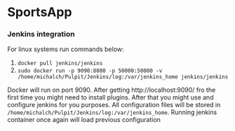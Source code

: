# SportsApp

### Jenkins integration

For linux systems run commands below:
1. `docker pull jenkins/jenkins`
2. `sudo docker run -p 9090:8080 -p 50000:50000 -v /home/michalch/Pulpit/Jenkins/log:/var/jenkins_home jenkins/jenkins`

Docker will run on port 9090. After getting http://localhost:9090/ fro the first time you might need to install plugins.
After that you might use and configure jenkins for you purposes.
All configuration files will be stored in `/home/michalch/Pulpit/Jenkins/log:/var/jenkins_home`. Running jenkins container once again will load previous configuration